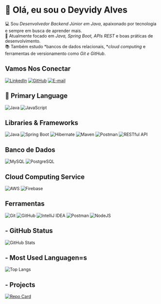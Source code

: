 # 👋 Olá, eu sou o Deyvidy Alves

💻 Sou *Desenvolvedor Backend Júnior em Java*, apaixonado por tecnologia e sempre em busca de aprender mais.  
🚀 Atualmente focado em *Java, Spring Boot, APIs REST* e boas práticas de desenvolvimento.  
📚 Também estudo *bancos de dados relacionais, **cloud computing* e ferramentas de versionamento como *Git e GitHub*.  

## Vamos Nos Conectar
[![LinkedIn](https://img.shields.io/badge/LinkedIn-black?style=for-the-badge&logo=linkedin&logoColor=white)](https://www.linkedin.com/in/deyvidyalves/) 
[![GitHub](https://img.shields.io/badge/GitHub-black?style=for-the-badge&logo=github&logoColor=white)](https://github.com/Deyvidy-Alves)
[![E-mail](https://img.shields.io/badge/-Email-black?style=for-the-badge&logo=microsoft-outlook&logoColor=007BFF)](mailto:deyvidyalvessilva@gmail.com)

## 🚀 Primary Language

![Java](https://img.shields.io/badge/Java-FFFFFF?style=for-the-badge&logo=openjdk&logoColor=FFFFFF&labelColor=000000&color=000000)
![JavaScript](https://img.shields.io/badge/JavaScript-black?style=for-the-badge&logo=javascript&logoColor=white)

## Libraries & Frameworks

![Java](https://img.shields.io/badge/Java-FFFFFF?style=for-the-badge&logo=openjdk&logoColor=FFFFFF&labelColor=000000&color=000000)
![Spring Boot](https://img.shields.io/badge/Spring%20Boot-FFFFFF?style=for-the-badge&logo=spring&logoColor=FFFFFF&labelColor=000000&color=000000)
![Hibernate](https://img.shields.io/badge/Hibernate-FFFFFF?style=for-the-badge&logo=hibernate&logoColor=FFFFFF&labelColor=000000&color=000000)
![Maven](https://img.shields.io/badge/Maven-FFFFFF?style=for-the-badge&logo=apachemaven&logoColor=FFFFFF&labelColor=000000&color=000000)
![Postman](https://img.shields.io/badge/Postman-FFFFFF?style=for-the-badge&logo=postman&logoColor=FFFFFF&labelColor=000000&color=000000)
![RESTful API](https://img.shields.io/badge/RESTful-FFFFFF?style=for-the-badge&logo=rest&logoColor=FFFFFF&labelColor=000000&color=000000)


## Banco de Dados
![MySQL](https://img.shields.io/badge/MySQL-FFFFFF?style=for-the-badge&logo=mysql&logoColor=FFFFFF&labelColor=000000&color=000000)
![PostgreSQL](https://img.shields.io/badge/PostgreSQL-FFFFFF?style=for-the-badge&logo=postgresql&logoColor=FFFFFF&labelColor=000000&color=000000)

## Cloud Computing Service
![AWS](https://img.shields.io/badge/AWS-FFFFFF?style=for-the-badge&logo=amazonaws&logoColor=FFFFFF&labelColor=000000&color=000000)
![Firebase](https://img.shields.io/badge/FireBase-000?style=for-the-badge&logo=firebase&logoColor=white)


## Ferramentas
![Git](https://img.shields.io/badge/Git-FFFFFF?style=for-the-badge&logo=git&logoColor=FFFFFF&labelColor=000000&color=000000)
![GitHub](https://img.shields.io/badge/GitHub-FFFFFF?style=for-the-badge&logo=github&logoColor=FFFFFF&labelColor=000000&color=000000)
![IntelliJ IDEA](https://img.shields.io/badge/IntelliJ%20IDEA-FFFFFF?style=for-the-badge&logo=intellijidea&logoColor=FFFFFF&labelColor=000000&color=000000)
![Postman](https://img.shields.io/badge/Postman-FFFFFF?style=for-the-badge&logo=postman&logoColor=FFFFFF&labelColor=000000&color=000000)
![NodeJS](https://img.shields.io/badge/node.js-black?style=for-the-badge&logo=node.js&logoColor=white)


## - GitHub Status

![GitHub Stats](https://github-readme-stats.vercel.app/api?username=Deyvidy-Alves&theme=transparent&bg_color=000000&border_color=FF0000&show_icons=true&icon_color=FF0000&title_color=FFFFFF&text_color=FFFFFF)

## - Most Used Languagen=s

![Top Langs](https://github-readme-stats.vercel.app/api/top-langs/?username=Deyvidy-Alves&bg_color=000000&border_color=FF0000&title_color=FF0000&text_color=FFFFFF)

## - Projects

[![Repo Card](https://github-readme-stats.vercel.app/api/pin/?username=Deyvidy-Alves&repo=teste-backend-jr-dEYVIDY&bg_color=000000&border_color=FF0000&show_icons=true&icon_color=FF0000&title_color=FF0000&text_color=FFFFFF)](https://github.com/Deyvidy-Alves/teste-backend-jr-dEYVIDY) 